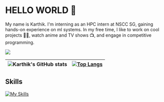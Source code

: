 # HELLO WORLD 👋
My name is Karthik.
I'm interning as an HPC intern at NSCC SG, gaining hands-on experience on ml systems. In my free time, I like to work on cool projects 👨‍💻, watch anime and TV shows 📺, and engage in competitive programming.

<a target="_blank" href="https://www.codewars.com/users/gangula-karthik"><img src="https://www.codewars.com/users/gangula-karthik/badges/large"></a>



| ![Karthik's GitHub stats](https://github-readme-stats.vercel.app/api?username=gangula-karthik&show_icons=true&theme=holi&hide_border=true) | [![Top Langs](https://github-readme-stats.vercel.app/api/top-langs/?username=gangula-karthik&layout=compact&show_icons=true&theme=holi&hide_border=true)](https://github.com/anuraghazra/github-readme-stats)|
| ------------- | ------------- |

## Skills
[![My Skills](https://skillicons.dev/icons?i=py,pytorch,sklearn,mongodb,aws,github,gitlab,bash,fastapi,flask,postman,react,nextjs,js,ts)](https://skillicons.dev)
